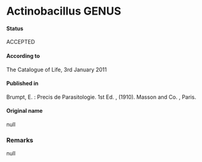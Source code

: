 Actinobacillus GENUS
=======

#### Status
ACCEPTED

#### According to
The Catalogue of Life, 3rd January 2011

#### Published in
Brumpt, E. : Precis de Parasitologie. 1st Ed. , (1910). Masson and Co. , Paris.

#### Original name
null

### Remarks
null